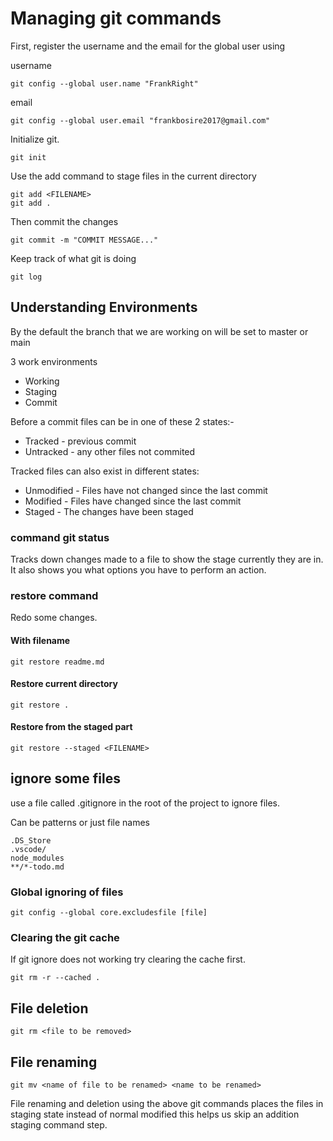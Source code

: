 # Managing git commands

First, register the username and the email for the global user using

username

```git
git config --global user.name "FrankRight"
```

email

```git
git config --global user.email "frankbosire2017@gmail.com"
```

Initialize git.

```git
git init
```

Use the add command to stage files in the current directory

```git
git add <FILENAME>
git add .
```

Then commit the changes

```git
git commit -m "COMMIT MESSAGE..."
```

Keep track of what git is doing

```git
git log
```

## Understanding Environments

By the default the branch that we are working on will be set to master or main

3 work environments

- Working
- Staging
- Commit

Before a commit files can be in one of these 2 states:-

- Tracked - previous commit
- Untracked - any other files not commited

Tracked files can also exist in different states:

- Unmodified - Files have not changed since the last commit
- Modified - Files have changed since the last commit
- Staged - The changes have been staged

### command git status

Tracks down changes made to a file to show the stage currently they are in. It also shows you what options you have to perform an action.

### restore command

Redo some changes.

#### With filename

```git
git restore readme.md
```

#### Restore current directory

```git
git restore .
```

#### Restore from the staged part

```git
git restore --staged <FILENAME>
```

## ignore some files

use a file called .gitignore in the root of the project to ignore files.

Can be patterns or just file names

```git
.DS_Store
.vscode/
node_modules
**/*-todo.md
```

### Global ignoring of files

```git
git config --global core.excludesfile [file]
```

### Clearing the git cache

If git ignore does not working try clearing the cache first.

```git
git rm -r --cached .
```

## File deletion

```git
git rm <file to be removed>
```

## File renaming

```git
git mv <name of file to be renamed> <name to be renamed>
```

File renaming and deletion using the above git commands places the files in staging state instead of normal modified this helps us skip an addition staging command step.
